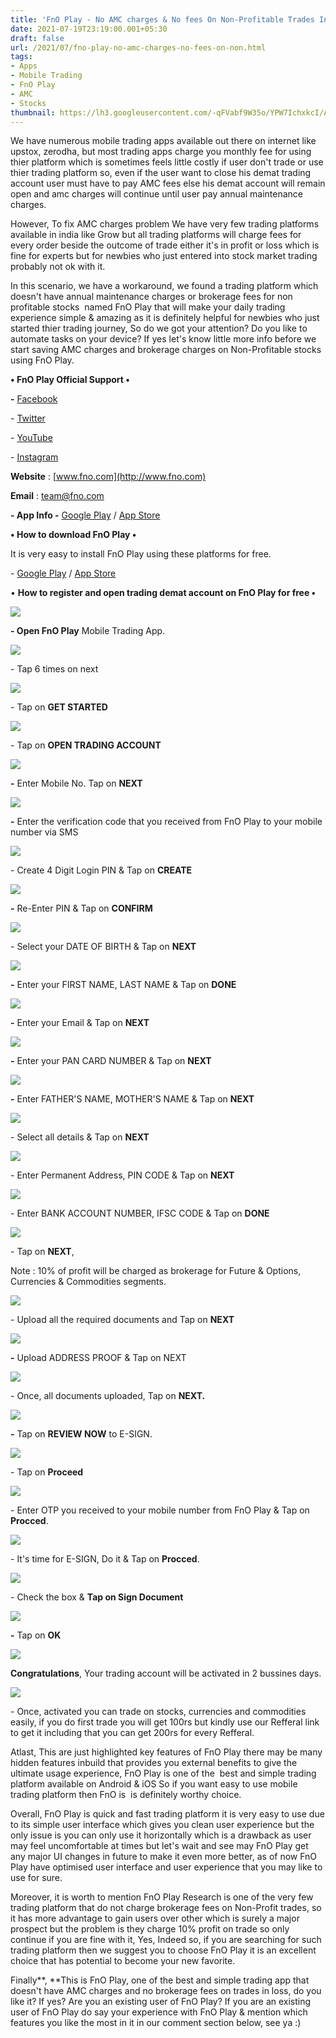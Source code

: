 ```yaml
---
title: 'FnO Play - No AMC charges & No fees On Non-Profitable Trades In India.'
date: 2021-07-19T23:19:00.001+05:30
draft: false
url: /2021/07/fno-play-no-amc-charges-no-fees-on-non.html
tags: 
- Apps
- Mobile Trading
- FnO Play
- AMC
- Stocks
thumbnail: https://lh3.googleusercontent.com/-qFVabf9W35o/YPW7IchxkcI/AAAAAAAAF54/ud9sKMyrC68GDXBT72ebqhzSgda8nnYXQCLcBGAsYHQ/s1600/1626716916256268-0.png
---
```


We have numerous mobile trading apps available out there on internet like upstox, zerodha, but most trading apps charge you monthly fee for using thier platform which is sometimes feels little costly if user don't trade or use thier trading platform so, even if the user want to close his demat trading account user must have to pay AMC fees else his demat account will remain open and amc charges will continue until user pay annual maintenance charges. 

  

However, To fix AMC charges problem We have very few trading platforms available in india like Grow but all trading platforms will charge fees for every order beside the outcome of trade either it's in profit or loss which is fine for experts but for newbies who just entered into stock market trading probably not ok with it.

  

In this scenario, we have a workaround, we found a trading platform which doesn't have annual maintenance charges or brokerage fees for non profitable stocks  named FnO Play that will make your daily trading experience simple & amazing as it is definitely helpful for newbies who just started thier trading journey, So do we got your attention? Do you like to automate tasks on your device? If yes let's know little more info before we start saving AMC charges and brokerage charges on Non-Profitable stocks using FnO Play.  

  

**• FnO Play Official Support •**

**\-** [Facebook](https://www.facebook.com/FnOApp/)

\- [Twitter](https://t.me/FnOApps)

\- [YouTube](https://youtube.com/channel/UCzKOdRu_vzr1TzYSl3qsoRw)

\- [Instagram](https://instagram.com/fnoapp?utm_medium=copy_link)

  

**Website** : [www.fno.com](http://www.fno.com)

**Email** : [team@fno.com](http://team@fno.com)

**\- App Info -** [Google Play](https://play.google.com/store/apps/details?id=com.fnoplay) / [App Store](https://apps.apple.com/in/app/fno-play/id1533626293)

**• How to download FnO Play •**

It is very easy to install FnO Play using these platforms for free.

  

\- [Google Play](https://play.google.com/store/apps/details?id=com.fnoplay) / [App Store](https://apps.apple.com/in/app/fno-play/id1533626293)

  

• **How to register and open trading demat account on FnO Play for free •**

 **![](https://lh3.googleusercontent.com/-GYyXQ_D7f5c/YPW687tH4fI/AAAAAAAAF50/lgyI7qgEEG4YctpXkbUKkI6i24p7a9wGACLcBGAsYHQ/s1600/1626716735321371-1.png)** 

**\- Open FnO Play** Mobile Trading App.

  

 ![](https://lh3.googleusercontent.com/-AbaJsyUgTEc/YPW6JgatvsI/AAAAAAAAF5s/XZaezfdXSZYGM0xK4xYRH4FK8KKecgAigCLcBGAsYHQ/s1600/1626716553822683-2.png) 

  

\- Tap 6 times on next

  

 ![](https://lh3.googleusercontent.com/-yn5OAKVb1iM/YPW5iJkQhBI/AAAAAAAAF5c/qcny9cPEsmMW_o5Z6CvuzWwauAiwBCtjQCLcBGAsYHQ/s1600/1626716533821711-3.png) 

  

\- Tap on **GET STARTED**

  

 ![](https://lh3.googleusercontent.com/-Kmt2MsCQXlc/YPW5dZwwRyI/AAAAAAAAF5Y/3UX9GJQ2rX8dnQRAEuPNRBlDr1SLSnnDQCLcBGAsYHQ/s1600/1626716519404721-4.png) 

  

\- Tap on **OPEN TRADING ACCOUNT**

 **![](https://lh3.googleusercontent.com/-MpGSIVbrT-0/YPW5ZACP3vI/AAAAAAAAF5U/Etv7LfTjYfAAFSqWYCveDhWSy8Q-a_kFQCLcBGAsYHQ/s1600/1626716510369118-5.png)** 

**\-** Enter Mobile No. Tap on **NEXT**

 **![](https://lh3.googleusercontent.com/-ATaR6ytomqU/YPW5XLj7WmI/AAAAAAAAF5Q/TCNqhT9HbuAvGuqItdlxySvgsJMMkUcDACLcBGAsYHQ/s1600/1626716417229417-6.png)** 

**\-** Enter the verification code that you received from FnO Play to your mobile number via SMS 

  

 ![](https://lh3.googleusercontent.com/-6MBGYCNxyF0/YPW4_yj8rnI/AAAAAAAAF48/YlOoAJUYjOQW-LHWHFqGtDLns19oqeWBACLcBGAsYHQ/s1600/1626716404247554-7.png) 

  

\- Create 4 Digit Login PIN & Tap on **CREATE**

 **![](https://lh3.googleusercontent.com/-asJncyMyDYM/YPW48HBEsjI/AAAAAAAAF40/0Jb7DDlUnGgWGmoskmP8hx5XACNuKs3hACLcBGAsYHQ/s1600/1626716389942032-8.png)** 

**\-** Re-Enter PIN & Tap on **CONFIRM**

  

 ![](https://lh3.googleusercontent.com/-ua6nG_ROFAs/YPW45CpRapI/AAAAAAAAF4s/LuMqZP_bshQtTt6Z7AhoCtySvBAVQwXDACLcBGAsYHQ/s1600/1626716383877541-9.png) 

  

\- Select your DATE OF BIRTH & Tap on **NEXT**

 **![](https://lh3.googleusercontent.com/-mGjCw3sQsu4/YPW434qllqI/AAAAAAAAF4o/IY290ixCbMQYkaKgQW2CpRf4AyICCrcJQCLcBGAsYHQ/s1600/1626716373641503-10.png)** 

**\-** Enter your FIRST NAME, LAST NAME & Tap on **DONE**

 **![](https://lh3.googleusercontent.com/-4EySxQqHvyg/YPW40WHBBUI/AAAAAAAAF4k/FCoReyIDRyg80gR7vpWJW_MtSIUCtZZugCLcBGAsYHQ/s1600/1626716361239482-11.png)** 

**\-** Enter your Email & Tap on **NEXT**

 **![](https://lh3.googleusercontent.com/-MzkPmHH8mo4/YPW4x4Zob0I/AAAAAAAAF4g/z4YQrjsIdPMwqVZ3-HHu9l_gU8TTXBFMQCLcBGAsYHQ/s1600/1626716353309596-12.png)** 

**\-** Enter your PAN CARD NUMBER & Tap on **NEXT**

 **![](https://lh3.googleusercontent.com/-SgVh9k874s8/YPW4v69-lbI/AAAAAAAAF4c/dsRER2Hhzt4EemqpCnptMJTDOvPK0TPqACLcBGAsYHQ/s1600/1626716344642375-13.png)** 

**\-** Enter FATHER'S NAME, MOTHER'S NAME & Tap on **NEXT**

  

 ![](https://lh3.googleusercontent.com/-55GTJdthELk/YPW4tptxkBI/AAAAAAAAF4U/Ib0iYmUxpfcF6wkErw7GEWZc7kaUxkW4ACLcBGAsYHQ/s1600/1626716335992321-14.png) 

  

\- Select all details & Tap on **NEXT** 

  

 ![](https://lh3.googleusercontent.com/-bs91befTiGw/YPW4rqB8BDI/AAAAAAAAF4Q/sKFvepACnag9fYrkZQfKunnsKor3KSgnACLcBGAsYHQ/s1600/1626716310485925-15.png) 

  

\- Enter Permanent Address, PIN CODE & Tap on **NEXT**

  

 ![](https://lh3.googleusercontent.com/-tkAmbMwYAzQ/YPW4k8E7e5I/AAAAAAAAF4I/Plg2KJcHUs40HgDo96FnSi7GWSpWsUqowCLcBGAsYHQ/s1600/1626716293592183-16.png) 

  

  

\- Enter BANK ACCOUNT NUMBER, IFSC CODE & Tap on **DONE**

  

 ![](https://lh3.googleusercontent.com/-_9C6yZgWHIM/YPW4gyoSWqI/AAAAAAAAF4A/BKmUmVwwhOo57KxbQcL0G9lJxCOumOulwCLcBGAsYHQ/s1600/1626716285393214-17.png) 

  

\- Tap on **NEXT**, 

  

Note : 10% of profit will be charged as brokerage for Future & Options, Currencies & Commodities segments.

  

 ![](https://lh3.googleusercontent.com/-Zr3EuN6y19E/YPW4errGuxI/AAAAAAAAF38/tAKNw2GY9GQh8d4o5zVzT8qlW4ULKAzJgCLcBGAsYHQ/s1600/1626716265808449-18.png) 

  

\- Upload all the required documents and Tap on **NEXT**

 **![](https://lh3.googleusercontent.com/-kYQ0D0v1RzI/YPW4aPKvkuI/AAAAAAAAF34/nCK0dIeiRgQBoh0mPb4McDU-f6PmDpmGgCLcBGAsYHQ/s1600/1626716252574747-19.png)** 

**\-** Upload ADDRESS PROOF & Tap on NEXT

  

 ![](https://lh3.googleusercontent.com/-5EpQzc0Dv20/YPW4Wv6WVdI/AAAAAAAAF30/4gkna9V4XKMCyI_0LBHX-lp-XyIqlrIqQCLcBGAsYHQ/s1600/1626716238758079-20.png) 

  

\- Once, all documents uploaded, Tap on **NEXT.**

 **![](https://lh3.googleusercontent.com/-Z6q8IUjz8B8/YPW4Tfns59I/AAAAAAAAF3w/6euh3e25T98vWKu4Oaskhb6gZniEb3ImQCLcBGAsYHQ/s1600/1626716069470777-21.png)** 

**\-** Tap on **REVIEW NOW** to E-SIGN.

  

 ![](https://lh3.googleusercontent.com/-8AT7Nijzz3U/YPW3o6g1b6I/AAAAAAAAF3k/JdsW_VHxYQUZ9fs2TD7BuZVDRJmkv9UTACLcBGAsYHQ/s1600/1626716019293078-22.png) 

  

  

\- Tap on **Proceed**

 **![](https://lh3.googleusercontent.com/-CfKPUHqXenU/YPW3cbQup6I/AAAAAAAAF3U/D6E168c1Nwk0a8yG-mDg8xq-Obk3ugJMQCLcBGAsYHQ/s1600/1626715999242349-23.png)** 

  

\- Enter OTP you received to your mobile number from FnO Play & Tap on **Procced**.

  

 ![](https://lh3.googleusercontent.com/-lq4EXORngZY/YPW3XbCbk4I/AAAAAAAAF3Q/mfJj6vsjs6sv14wB2xjFjgn_ha0b1iPWACLcBGAsYHQ/s1600/1626715989178978-24.png) 

  

  

\- It's time for E-SIGN, Do it & Tap on **Procced**.

  

 ![](https://lh3.googleusercontent.com/-W_iHXs6i0AQ/YPW3U81hmBI/AAAAAAAAF3M/AEF0p8SLpdAyxWuD9Pyaq9eghOylyHP0ACLcBGAsYHQ/s1600/1626715971577441-25.png) 

  

\- Check the box & **Tap on Sign Document**

 **![](https://lh3.googleusercontent.com/-Jijg5SGuNFw/YPW3QYZIRWI/AAAAAAAAF3I/PKwe-4L8qsk8mqDbj7INDqEeZC9JeY_HQCLcBGAsYHQ/s1600/1626715962272004-26.png)** 

**\-** Tap on **OK**

  

 ![](https://lh3.googleusercontent.com/-qNe4BbKMwOo/YPW3OSKKwtI/AAAAAAAAF3E/Vb3UkmwmPCQI8ke8m2di-cjN3KM26UZfwCLcBGAsYHQ/s1600/1626715953130686-27.png) 

  

**Congratulations**, Your trading account will be activated in 2 bussines days.

  

 ![](https://lh3.googleusercontent.com/-qUTEisL51-o/YPW3L4vNKBI/AAAAAAAAF3A/eHxhWou6Wb4XUT482zSPCspTgfz2XaKkwCLcBGAsYHQ/s1600/1626715738146457-28.png) 

  

\- Once, activated you can trade on stocks, currencies and commodities easily, if you do first trade you will get 100rs but kindly use our Refferal link to get it including that you can get 200rs for every Refferal.

  

Atlast, This are just highlighted key features of FnO Play there may be many hidden features inbuild that provides you external benefits to give the ultimate usage experience, FnO Play is one of the  best and simple trading platform available on Android & iOS So if you want easy to use mobile trading platform then FnO is  is definitely worthy choice.  

  

Overall, FnO Play is quick and fast trading platform it is very easy to use due to its simple user interface which gives you clean user experience but the only issue is you can only use it horizontally which is a drawback as user may feel uncomfortable at times but let's wait and see may FnO Play get any major UI changes in future to make it even more better, as of now FnO Play have optimised user interface and user experience that you may like to use for sure.   

  

Moreover, it is worth to mention FnO Play Research is one of the very few trading platform that do not charge brokerage fees on Non-Profit trades, so it has more advantage to gain users over other which is surely a major prospect but the problem is they charge 10% profit on trade so only continue if you are fine with it, Yes, Indeed so, if you are searching for such trading platform then we suggest you to choose FnO Play it is an excellent choice that has potential to become your new favorite.  

  

Finally**, **This is FnO Play, one of the best and simple trading app that doesn't have AMC charges and no brokerage fees on trades in loss, do you like it? If yes? Are you an existing user of FnO Play? If you are an existing user of FnO Play do say your experience with FnO Play & mention which features you like the most in it in our comment section below, see ya :)